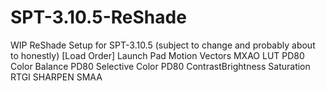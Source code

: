 # SPT-3.10.5-ReShade
WIP ReShade Setup for SPT-3.10.5
(subject to change and probably about to honestly)
[Load Order]
Launch Pad
Motion Vectors
MXAO
LUT
PD80 Color Balance
PD80 Selective Color
PD80 ContrastBrightness Saturation
RTGI
SHARPEN
SMAA
